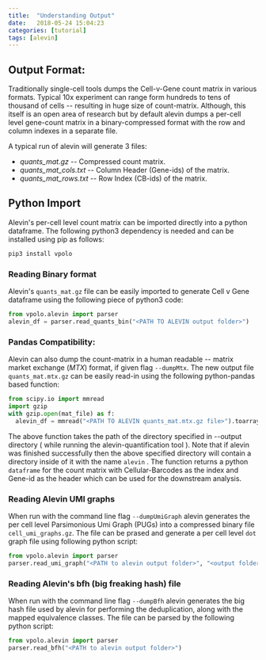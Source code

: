 ```yaml
---
title:  "Understanding Output"
date:   2018-05-24 15:04:23
categories: [tutorial]
tags: [alevin]
---
```

## Output Format:

Traditionally single-cell tools dumps the Cell-v-Gene count matrix in various formats. Typical 10x experiment can range form hundreds to tens of thousand of cells -- resulting in huge size of count-matrix. Although, this itself is an open area of research but by default alevin dumps a per-cell level gene-count matrix in a binary-compressed format with the row and column indexes in a separate file.

A typical run of alevin will generate 3 files:

* *quants_mat.gz* -- Compressed count matrix.
* *quants\_mat\_cols.txt* -- Column Header (Gene-ids) of the matrix.
* *quants\_mat\_rows.txt* -- Row Index (CB-ids) of the matrix.

## Python Import
Alevin's per-cell level count matrix can be imported directly into a python dataframe. The following python3 dependency is needed and can be installed using pip as follows:

```python
pip3 install vpolo
```

### Reading Binary format
Alevin's `quants_mat.gz` file can be easily imported to generate Cell v Gene dataframe using the following piece of python3 code:

``` python
from vpolo.alevin import parser
alevin_df = parser.read_quants_bin("<PATH TO ALEVIN output folder>")
```

### Pandas Compatibility:

Alevin can also dump the count-matrix in a human readable -- matrix market exchange (_MTX_) format, if given flag `--dumpMtx`. The new output file `quants_mat.mtx.gz` can be easily read-in using the following python-pandas based function:

```python
from scipy.io import mmread
import gzip
with gzip.open(mat_file) as f:
  alevin_df = mmread("<PATH TO ALEVIN quants_mat.mtx.gz file>").toarray()
```

The above function takes the path of the directory specified in --output directory ( while running the alevin-quantification tool ). Note that if alevin was finished successfully then the above specified directory will contain a directory inside of it with the name `alevin` . The function returns a python `dataframe` for the count matrix with Cellular-Barcodes as the index and Gene-id as the header which can be used for the downstream analysis.

### Reading Alevin UMI graphs

When run with the command line flag `--dumpUmiGraph` alevin generates the per cell level Parsimonious Umi Graph (PUGs) into a compressed binary file `cell_umi_graphs.gz`. The file can be prased and generate a per cell level `dot` graph file using following python script:

```python
from vpolo.alevin import parser
parser.read_umi_graph("<PATH to alevin output folder>", "<output folder>")
```

### Reading Alevin's bfh (big freaking hash) file

When run with the command line flag `--dumpBfh` alevin generates the big hash file used by alevin for performing the deduplication, along with the mapped equivalence classes. The file can be parsed by the following python script:

```python
from vpolo.alevin import parser
parser.read_bfh("<PATH to alevin output folder>")
```
